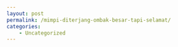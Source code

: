 ```yaml
---
layout: post
permalink: /mimpi-diterjang-ombak-besar-tapi-selamat/
categories:
    - Uncategorized
---
```


